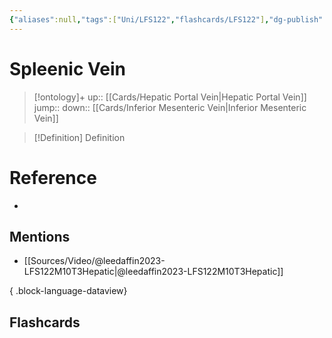 ```yaml
---
{"aliases":null,"tags":["Uni/LFS122","flashcards/LFS122"],"dg-publish":true,"permalink":"/cards/spleenic-vein/","dgPassFrontmatter":true}
---
```


# Spleenic Vein

> [!ontology]+
> up:: [[Cards/Hepatic Portal Vein\|Hepatic Portal Vein]]
> jump:: 
> down:: [[Cards/Inferior Mesenteric Vein\|Inferior Mesenteric Vein]]

> [!Definition] Definition

# Reference

- 

## Mentions

- [[Sources/Video/@leedaffin2023-LFS122M10T3Hepatic\|@leedaffin2023-LFS122M10T3Hepatic]]

{ .block-language-dataview}

## Flashcards